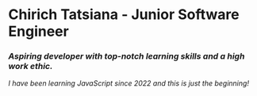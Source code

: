 # Chirich Tatsiana - Junior Software Engineer
### *Aspiring developer with top-notch learning skills and a high work ethic.*
*I have been learning JavaScript since 2022 and this is just the beginning!*
